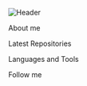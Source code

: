 ![Header](https://github.com/summoner1904/summoner1904/blob/main/assets/summoner1904.gif)

About me

Latest Repositories 

Languages and Tools

Follow me